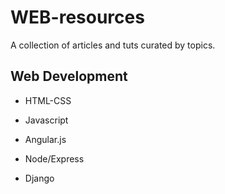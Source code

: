 # WEB-resources
A collection of articles and tuts curated by topics.

## Web Development

* HTML-CSS

* Javascript

* Angular.js

* Node/Express

* Django
